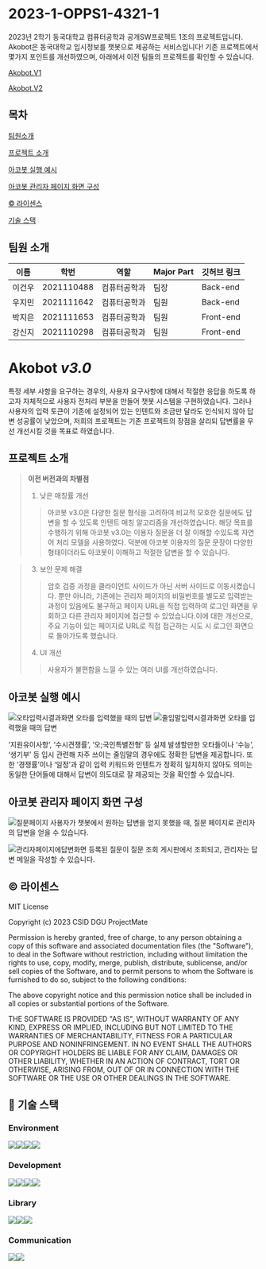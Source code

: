 # **2023-1-OPPS1-4321-1**

2023년 2학기 동국대학교 컴퓨터공학과 공개SW프로젝트 1조의 프로젝트입니다.
Akobot은 동국대학교 입시정보를 챗봇으로 제공하는 서비스입니다! 기존 프로젝트에서 몇가지 포인트를 개선하였으며, 아래에서 이전 팀들의 프로젝트를 확인할 수 있습니다. 

[ Akobot.V1 ](https://github.com/junoade/2021-1-OSSP2-ttogttagis-3)

[ Akobot.V2 ](https://github.com/CSID-DGU/2023-1-OSSP1-ProjectMate-2)


## **목차**
 

[ 팀원소개 ](https://github.com/CSID-DGU/2023-1-OPPS1-ProjectMate-2/blob/main/README.md#-팀원소개) 

[ 프로젝트 소개 ](https://github.com/CSID-DGU/2023-1-OPPS1-ProjectMate-2/blob/main/README.md#-프로젝트-소개) 

[ 아코봇 실행 예시](https://github.com/CSID-DGU/2023-1-OPPS1-ProjectMate-2/blob/main/README.md#-아코봇-실행-예시) 

[아코봇 관리자 페이지 화면 구성](https://github.com/CSID-DGU/2023-1-OPPS1-ProjectMate-2/blob/main/README.md#%EF%B8%8F-아코봇-관리자-페이지-화면-구성) 

[©️ 라이센스](https://github.com/CSID-DGU/2023-1-OPPS1-ProjectMate-2/blob/main/README.md#%EF%B8%8F-라이센스) 

[기술 스택](https://github.com/CSID-DGU/2023-1-OPPS1-ProjectMate-2/blob/main/README.md#-기술-스택)


## 팀원 소개

| 이름 | 학번 | 역할 | Major Part | 깃허브 링크 |
| --- | --- | --- | --- | --- |
| 이건우 | 2021110488 | 컴퓨터공학과 | 팀장 | Back-end |  |
| 우지민 | 2021111642 | 컴퓨터공학과 | 팀원 | Back-end |[@jiminw00] https://github.com/jiminw00 |
| 박지은 | 2021111653 | 컴퓨터공학과 | 팀원 | Front-end |  |
| 강신지 | 2021110298 | 컴퓨터공학과 | 팀원 | Front-end |  |

# Akobot *v3.0* 
특정 세부 사항을 요구하는 경우의, 사용자 요구사항에 대해서 적절한 응답을 하도록 하고자
자체적으로 사용자 전처리 부분을 만들어 챗봇 시스템을 구현하였습니다. 그러나 사용자의 입력 토큰이 기존에 설정되어 있는 인텐트와 조금만 달라도 인식되지 않아 답변 성공률이 낮았으며, 저희의 프로젝트는 기존 프로젝트의 장점을 살리되 답변률을 우선 개선시킬 것을 목표로 하였습니다.

## 프로젝트 소개 

> **이전 버전과의 차별점**
> 1. 낮은 매칭률 개선
>>  아코봇 v3.0은 다양한 질문 형식을 고려하여 비교적 모호한 질문에도 답변을 할 수 있도록 인텐트 매칭 알고리즘을 개선하였습니다. 해당 목표를 수행하기 위해 아코봇 v3.0는 이용자 질문을 더 잘 이해할 수있도록 자연어 처리 모델을 사용하였다. 덕분에 아코봇 이용자의 질문 문장이 다양한 형태이더라도 아코봇이 이해하고 적절한 답변을 할 수 있습니다.

> 3. 보안 문제 해결
>> 암호 검증 과정을 클라이언트 사이드가 아닌 서버 사이드로 이동시켰습니다. 뿐만 아니라, 기존에는 관리자 페이지의 비밀번호를 별도로 입력받는 과정이 있음에도 불구하고 페이지 URL을 직접 입력하여 로그인 화면을 우회하고 다른 관리자 페이지에 접근할 수 있었습니다.이에 대한 개선으로, 주요 기능이 있는 페이지로 URL로 직접 접근하는 시도 시 로그인 화면으로 돌아가도록 했습니다.
> 4. UI 개선
>> 사용자가 불편함을 느낄 수 있는 여러 UI를 개선하였습니다.


## 아코봇 실행 예시

![오타입력시결과화면](https://github.com/CSID-DGU/2023-2-OSSP1-4321-1/assets/121176513/39dae6f8-8266-4157-878b-ed839f6d178c)
오타를 입력했을 때의 답변
![줄임말입력시결과화면](https://github.com/CSID-DGU/2023-2-OSSP1-4321-1/assets/121176513/57468914-4637-42a5-91bd-6d162806867b)
오타를 입력했을 때의 답변

‘지원유이사항’, ‘수시견쟁률’, ‘오;국인특별전형’ 등 실제 발생할만한 오타들이나 ‘수능’, ‘생기부’ 등 입시 관련해 자주 쓰이는 줄임말의 경우에도 정확한 답변을 제공합니다. 또한 ‘경쟁률’이나 ‘일정’과 같이 입력 키워드와 인텐트가 정확히 일치하지 않아도 의미는 동일한 단어들에 대해서 답변이 의도대로 잘 제공되는 것을 확인할 수 있습니다. 


## 아코봇 관리자 페이지 화면 구성

![질문페이지](https://github.com/CSID-DGU/2023-2-OSSP1-4321-1/assets/121176513/bddb509d-bd5c-43c0-9dfa-2abf7252429c)
사용자가 챗봇에서 원하는 답변을 얻지 못했을 때, 질문 페이지로 관리자의 답변을 얻을 수 있습니다. 

![관리자페이지에답변화면](https://github.com/CSID-DGU/2023-2-OSSP1-4321-1/assets/121176513/62a7c63e-4788-46f2-9994-988b05293e10)
등록된 질문이 질문 조회 게시판에서 조회되고, 관리자는 답변 메일을 작성할 수 있습니다.

## ©️ 라이센스

MIT License

Copyright (c) 2023 CSID DGU ProjectMate

Permission is hereby granted, free of charge, to any person obtaining a copy
of this software and associated documentation files (the "Software"), to deal
in the Software without restriction, including without limitation the rights
to use, copy, modify, merge, publish, distribute, sublicense, and/or sell
copies of the Software, and to permit persons to whom the Software is
furnished to do so, subject to the following conditions:

The above copyright notice and this permission notice shall be included in all
copies or substantial portions of the Software.

THE SOFTWARE IS PROVIDED "AS IS", WITHOUT WARRANTY OF ANY KIND, EXPRESS OR
IMPLIED, INCLUDING BUT NOT LIMITED TO THE WARRANTIES OF MERCHANTABILITY,
FITNESS FOR A PARTICULAR PURPOSE AND NONINFRINGEMENT. IN NO EVENT SHALL THE
AUTHORS OR COPYRIGHT HOLDERS BE LIABLE FOR ANY CLAIM, DAMAGES OR OTHER
LIABILITY, WHETHER IN AN ACTION OF CONTRACT, TORT OR OTHERWISE, ARISING FROM,
OUT OF OR IN CONNECTION WITH THE SOFTWARE OR THE USE OR OTHER DEALINGS IN THE
SOFTWARE.

## 🔧 기술 스택


### Environment
<img src="https://img.shields.io/badge/Git-F05032?style=flat-square&logo=git&logoColor=white"/><img src="https://img.shields.io/badge/GitHub-181717?style=flat-square&logo=GitHub&logoColor=white"/><img src="https://img.shields.io/badge/Visual Studio Code-007ACC?style=flat-square&logo=Visual Studio Code&logoColor=white"/><img src="https://img.shields.io/badge/Intelli%20j-orange?style=flat-square&logo=intellijidea&logoColor=black"/>

### Development
<img src="https://img.shields.io/badge/Python-3776AB?style=flat-square&logo=Python&logoColor=white"/><img src="https://img.shields.io/badge/Spring-6DB33F?style=flat-square&logo=Spring&logoColor=white"/><img src="https://img.shields.io/badge/JavaScript-F7DF1E?style=flat-square&logo=javascript&logoColor=black"/><img src="https://img.shields.io/badge/MySQL-4479A1?style=flat-square&logo=MySQL&logoColor=white"/>

### Library
<img src="https://img.shields.io/badge/soynlp-0.0.493-brightgreen?style=flat-square&logo=soynlp&logoColor=white"/><img src="https://img.shields.io/badge/pip-23.1.2-blue?style=flat-square&logo=pip&logoColor=white"/><img src="https://img.shields.io/badge/SBERT-yellow?style=for-the-badge&logo=SBERT&logoColor=white">

### Communication
<img src="https://img.shields.io/badge/Notion-white?style=flat-square&logo=Notion&logoColor=black"/><img src="https://img.shields.io/badge/Webex-black?style=flat-square&logo=Webex&logoColor=white"/>
